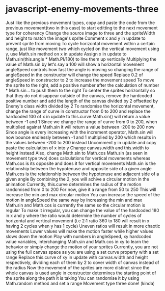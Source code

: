 # javascript-enemy-movements-three

Just like the previous movement types, copy and paste the code from the previous movement(two in this case) to start editting to the next movement type for coherency
Change the source image to three and the spriteWidth and height to match the image's sprite
Comment x and y in update to prevent sprite from moving
To cycle horizontal movement within a certain range, just like movement two which cycled on the vertical movement using y, use Math.sin method on x in update
Assign x in update to Math.sin(this.angle \* Math.PI/180) to line them up vertically
Multiplying the value of Math.sin by let's say a 100 will show a horizontal movement
angleSpeed controls how fast the angle is moving so changing the range of angleSpeed in the constructor will change the speed
Replace 0.2 of angleSpeed in constructor to 2 to increase the movement speed
To move the sprite to the right, add a positive number after the calculation of number \* Math.sin... to push them to the right
To center the sprites horizontally so that they do not disappear outside of the canvas, remove the hardcoded positive number and add the length of the canvas divided by 2 offsetted by Enemy's class width divided by 2
To randomise the horizontal movement, change the range of curve in constructor from 0 to 200 and replace the hardcoded 100 of x in update to this.curve
Math.sin() will return a value between -1 and 1
Since we change the range of curve from 0 to 200, when multiplied against Math.sin it will return a value between -200 to 200 now
Since angle is every increasing with the increment operator, Math.sin will now bounce endlessly between -1 and 1 multiplied by 200 which results in the values between -200 to 200 instead
Uncomment y in update and copy paste the calculation of x into y
Change canvas.width and this.width to height instead
Also, change Math.sin to Math.cos
Math.sin (as seen in movement type two) does calculations for vertical movements whereas Math.cos is its opposite and does it for vertical movements
Math.sin is the relationship between the hypotenuse and opposite side of a given angle
Math.cos is the relationship between the hypotenuse and adjacent side of a given angle
By combining the 2, you will achive a circular motion in the animation
Currently, this.curve determines the radius of the motion randomised from 0 to 200
For now, give it a range from 50 to 250
This will increase the min and max circular motion
You can increase the speed of the motion in angleSpeed the same way by increasing the min and max
Math.sin and Math.cos is currently the same so the circular motion is regular
To make it irregular, you can change the value of the hardcoded 180 in x and y where the ratio would determine the number of cycles of horizontal and vertical movement (i.e 2:1 ratio 360 to 180 will result in x having 2 cycles when y has 1 cycle)
Uneven ratios will result in more chaotic movements
Lower values will make the motion faster while higher values slows down the motion
Play with numbers in angleSpeed, xy hardcoded value variables, interchanging Math.sin and Math.cos in xy to learn the behavior or simply change the motion of your sprites
Currently, you are not using the full canvas space as you are using a set curve property with a set range
Replace this.curve of xy in update with canvas.width and height respectively, dividing each of them by 2 to cover width of canvas instead of the radius
Now the movement of the sprites are more distinct since the whole canvas is used
angle in constructor determines the starting point of the sprite along the path it is taking
You can randomise it by using Math.random method and set a range
Movement type three done! (kinda)
